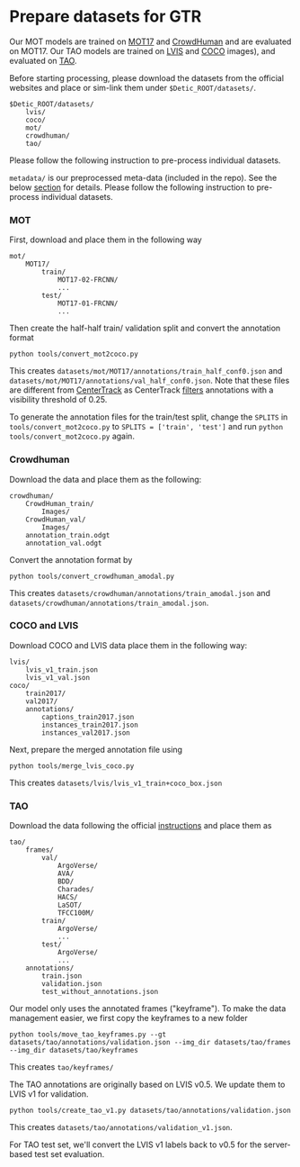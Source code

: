 # Prepare datasets for GTR

Our MOT models are trained on [MOT17](https://motchallenge.net/data/MOT17/) and [CrowdHuman](https://www.crowdhuman.org/download.html) and are evaluated on MOT17.
Our TAO models are trained on [LVIS](https://www.lvisdataset.org/) and [COCO](https://cocodataset.org/) images), and evaluated on [TAO](http://taodataset.org/#). 

Before starting processing, please download the datasets from the official websites and place or sim-link them under `$Detic_ROOT/datasets/`. 

```
$Detic_ROOT/datasets/
    lvis/
    coco/
    mot/
    crowdhuman/
    tao/
```

Please follow the following instruction to pre-process individual datasets.

`metadata/` is our preprocessed meta-data (included in the repo). See the below [section](#Metadata) for details.
Please follow the following instruction to pre-process individual datasets.

### MOT

First, download and place them in the following way

```
mot/
    MOT17/
        train/
            MOT17-02-FRCNN/
            ...
        test/
            MOT17-01-FRCNN/
            ...
```

Then create the half-half train/ validation split and convert the annotation format

```
python tools/convert_mot2coco.py
```
This creates `datasets/mot/MOT17/annotations/train_half_conf0.json` and 
`datasets/mot/MOT17/annotations/val_half_conf0.json`.
Note that these files are different from [CenterTrack](https://github.com/xingyizhou/CenterTrack/blob/master/readme/DATA.md#mot-2017) as CenterTrack [filters](https://github.com/xingyizhou/CenterTrack/blob/master/src/tools/convert_mot_to_coco.py#L97) annotations with a visibility threshold of 0.25.

To generate the annotation files for the train/test split, change the `SPLITS` in `tools/convert_mot2coco.py` to `SPLITS = ['train', 'test']` and run 
`python tools/convert_mot2coco.py` again.

### Crowdhuman

Download the data and place them as the following:

```
crowdhuman/
    CrowdHuman_train/
        Images/
    CrowdHuman_val/
        Images/
    annotation_train.odgt
    annotation_val.odgt
```

Convert the annotation format by 

```
python tools/convert_crowdhuman_amodal.py
```

This creates `datasets/crowdhuman/annotations/train_amodal.json` and 
`datasets/crowdhuman/annotations/train_amodal.json`.

### COCO and LVIS

Download COCO and LVIS data place them in the following way:

```
lvis/
    lvis_v1_train.json
    lvis_v1_val.json
coco/
    train2017/
    val2017/
    annotations/
        captions_train2017.json
        instances_train2017.json 
        instances_val2017.json
```

Next, prepare the merged annotation file using 

~~~
python tools/merge_lvis_coco.py
~~~

This creates `datasets/lvis/lvis_v1_train+coco_box.json`

### TAO

Download the data following the official [instructions](https://github.com/TAO-Dataset/tao/blob/master/docs/download.md) and place them as 

```
tao/
    frames/
        val/
            ArgoVerse/
            AVA/
            BDD/
            Charades/
            HACS/
            LaSOT/
            TFCC100M/
        train/
            ArgoVerse/
            ...
        test/
            ArgoVerse/
            ...
    annotations/
        train.json
        validation.json
        test_without_annotations.json
```

Our model only uses the annotated frames ("keyframe"). To make the data management easier, we first copy the keyframes to a new folder

```
python tools/move_tao_keyframes.py --gt datasets/tao/annotations/validation.json --img_dir datasets/tao/frames --img_dir datasets/tao/keyframes
```

This creates `tao/keyframes/`

The TAO annotations are originally based on LVIS v0.5. We update them to LVIS v1 for validation.

```
python tools/create_tao_v1.py datasets/tao/annotations/validation.json
```

This creates `datasets/tao/annotations/validation_v1.json`.

For TAO test set, we'll convert the LVIS v1 labels back to v0.5 for the server-based test set evaluation.
